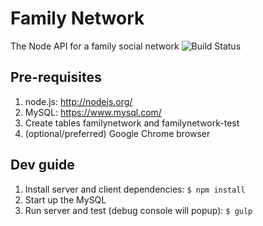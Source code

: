 # Family Network

The Node API for a family social network ![Build Status](https://travis-ci.org/ethanve/FamilyNetwork.svg?branch=master)


## Pre-requisites

1. node.js: http://nodejs.org/
1. MySQL: https://www.mysql.com/
  1. Create tables familynetwork and familynetwork-test
2. (optional/preferred) Google Chrome browser

## Dev guide

1. Install server and client dependencies: `$ npm install`
1. Start up the MySQL 
1. Run server and test (debug console will popup): `$ gulp`
